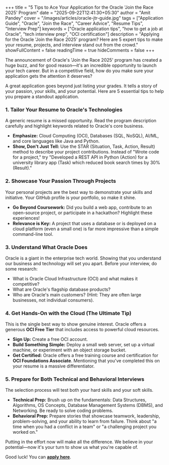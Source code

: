 +++
title = "5 Tips to Ace Your Application for the Oracle 'Join the Race 2025' Program"
date = "2025-09-22T12:41:30+05:30"
author = "Amit Pandey"
cover = "/images/articles/oracle-jtr-guide.jpg"
tags = ["Application Guide", "Oracle", "Join the Race", "Career Advice", "Resume Tips", "Interview Prep"]
keywords = ["Oracle application tips", "how to get a job at Oracle", "tech interview prep", "OCI certification"]
description = "Applying for the Oracle 'Join the Race 2025' program? Here are 5 expert tips to make your resume, projects, and interview stand out from the crowd."
showFullContent = false
readingTime = true
hideComments = false
+++

The announcement of Oracle's 'Join the Race 2025' program has created a huge buzz, and for good reason—it's an incredible opportunity to launch your tech career. But in a competitive field, how do you make sure your application gets the attention it deserves?

A great application goes beyond just listing your grades. It tells a story of your passion, your skills, and your potential. Here are 5 essential tips to help you prepare a standout application.

### 1. Tailor Your Resume to Oracle's Technologies

A generic resume is a missed opportunity. Read the program description carefully and highlight keywords related to Oracle's core business.
* **Emphasize:** Cloud Computing (OCI), Databases (SQL, NoSQL), AI/ML, and core languages like Java and Python.
* **Show, Don't Just Tell:** Use the STAR (Situation, Task, Action, Result) method to describe your project contributions. Instead of "Wrote code for a project," try "Developed a REST API in Python (Action) for a university library app (Task) which reduced book search times by 30% (Result)."

### 2. Showcase Your Passion Through Projects

Your personal projects are the best way to demonstrate your skills and initiative. Your GitHub profile is your portfolio, so make it shine.
* **Go Beyond Coursework:** Did you build a web app, contribute to an open-source project, or participate in a hackathon? Highlight these experiences!
* **Relevance is Key:** A project that uses a database or is deployed on a cloud platform (even a small one) is far more impressive than a simple command-line tool.

### 3. Understand What Oracle Does

Oracle is a giant in the enterprise tech world. Showing that you understand our business and technology will set you apart. Before your interview, do some research:
* What is Oracle Cloud Infrastructure (OCI) and what makes it competitive?
* What are Oracle's flagship database products?
* Who are Oracle's main customers? (Hint: They are often large businesses, not individual consumers).

### 4. Get Hands-On with the Cloud (The Ultimate Tip)

This is the single best way to show genuine interest. Oracle offers a generous **OCI Free Tier** that includes access to powerful cloud resources.
* **Sign Up:** Create a free OCI account.
* **Build Something Simple:** Deploy a small web server, set up a virtual machine, or experiment with an object storage bucket.
* **Get Certified:** Oracle offers a free training course and certification for **OCI Foundations Associate**. Mentioning that you've completed this on your resume is a massive differentiator.

### 5. Prepare for Both Technical and Behavioral Interviews

The selection process will test both your hard skills and your soft skills.
* **Technical Prep:** Brush up on the fundamentals: Data Structures, Algorithms, OS Concepts, Database Management Systems (DBMS), and Networking. Be ready to solve coding problems.
* **Behavioral Prep:** Prepare stories that showcase teamwork, leadership, problem-solving, and your ability to learn from failure. Think about "a time when you had a conflict in a team" or "a challenging project you worked on."

Putting in the effort now will make all the difference. We believe in your potential—now it's your turn to show us what you're capable of.

Good luck! You can **[apply here](https://careers.oracle.com/join-the-race-2025)**.
